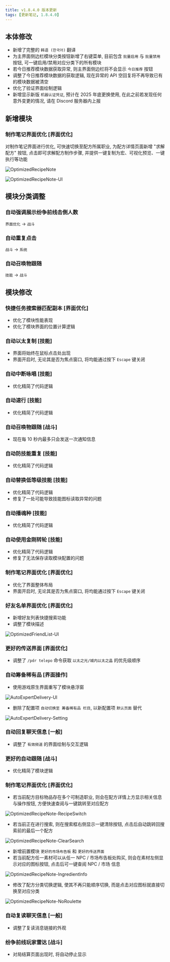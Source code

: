 ```yaml
---
title: v1.8.4.0 版本更新
tags: [更新笔记, 1.8.4.0]
---
```


## 本体修改

- 新增了完整的 `韩语 (한국어)` 翻译
- 为主界面侧边栏模块分类按钮新增了右键菜单, 目前包含 `批量启用` 与 `批量禁用` 按钮, 可一键启用/禁用对应分类下的所有模块
- 若今日推荐模块数据获取异常, 则主界面侧边栏将不会显示 `今日推荐` 按钮
- 调整了今日推荐模块数据的获取逻辑, 现在异常的 API 空回复将不再导致已有的模块数据被清空
- 优化了验证界面绘制逻辑
- 新增显示新版 `机器认证凭证`, 预计在 2025 年底更换使用, 在此之前若发现任何意外变更的情况, 请在 Discord 服务器内上报

## 新增模块

### 制作笔记界面优化 [界面优化]

对制作笔记界面进行优化, 可快速切换至配方所属职业, 为配方详情页面新增 "求解配方" 按钮, 点击即可求解配方制作步骤, 并提供一键复制为宏、可视化预览、一键执行等功能

![OptimizedRecipeNote](/assets/Changelog/1.8.3.0/OptimizedRecipeNote.png)

![OptimizedRecipeNote-UI](/assets/Changelog/1.8.3.0/OptimizedRecipeNote-UI.png)

## 模块分类调整

### 自动强调展示纷争前线击倒人数

`界面优化` → `战斗`

### 自动重复点击

`战斗` → `系统`

### 自动召唤物跟随

`技能` → `战斗`

## 模块修改

### 快捷任务搜索器匹配副本 [界面优化]

- 优化了模块性能表现
- 优化了模块界面的位置计算逻辑

### 自动以太复制 [技能]

- 界面将始终在鼠标点击处出现
- 界面开启时, 无论其是否为焦点窗口, 将均能通过按下 `Escape` 键关闭

### 自动中断咏唱 [技能]

- 优化精简了代码逻辑

### 自动速行 [技能]

- 优化精简了代码逻辑

### 自动召唤物跟随 [战斗]

- 现在每 10 秒内最多只会发送一次通知信息

### 自动防技能重复 [技能]

- 优化精简了代码逻辑

### 自动替换低等级技能 [技能]

- 优化精简了代码逻辑
- 修复了一处可能导致技能图标读取异常的问题

### 自动播魂种 [技能]

- 优化精简了代码逻辑

### 自动使用金刚转轮 [技能]

- 优化精简了代码逻辑
- 修复了无法保存读取模块配置的问题

### 制作笔记界面优化 [界面优化]

- 优化了界面整体布局
- 界面开启时, 无论其是否为焦点窗口, 将均能通过按下 `Escape` 键关闭

### 好友名单界面优化 [界面优化]

- 新增好友列表快捷搜索功能
- 调整了模块描述

![OptimizedFriendList-UI](/assets/Changelog/1.8.4.0/OptimizedFriendList-UI.png)

### 更好的传送界面 [界面优化]

- 调整了 `/pdr telepo` 命令获取 `以太之光/城内以太之晶` 的优先级顺序

### 自动筹备稀有品 [界面操作]

- 使用游戏原生界面重写了模块悬浮窗

![AutoExpertDelivery-UI](/assets/Changelog/1.8.4.0/AutoExpertDelivery-UI.png)

- 删除了配置项 `自动切换至 筹备稀有品 栏目`, 以新配置项 `默认页面` 替代

![AutoExpertDelivery-Setting](/assets/Changelog/1.8.4.0/AutoExpertDelivery-Setting.png)

### 自动回复聊天信息 [一般]

- 调整了 `有效频道` 的界面绘制与交互逻辑

### 更好的自动跟随 [战斗]

- 优化精简了模块逻辑

### 制作笔记界面优化 [界面优化]

- 若当前配方目标物品存在多个可制造职业, 则会在配方详情上方显示相关信息与操作按钮, 方便快速查阅与一键跳转至对应配方

![OptimizedRecipeNote-RecipeSwitch](/assets/Changelog/1.8.4.0/OptimizedRecipeNote-RecipeSwitch.png)

- 若当前正在进行搜索, 则在搜索框右侧显示一键清除按钮, 点击后自动跳转回搜索前的最后一个配方

![OptimizedRecipeNote-ClearSearch](/assets/Changelog/1.8.4.0/OptimizedRecipeNote-ClearSearch.png)

- 新增前置模块 `更好的市场布告板` 和 `更好的传送界面`
- 若当前配方任一素材可以从任一 NPC / 市场布告板处购买, 则会在素材左侧显示对应的图标按钮, 点击后可一键查阅 NPC / 市场 信息

![OptimizedRecipeNote-IngredientInfo](/assets/Changelog/1.8.4.0/OptimizedRecipeNote-IngredientInfo.png)

- 修改了配方分类切换逻辑, 使其不再只能顺序切换, 而是点击对应图标就直接切换至对应分类

![OptimizedRecipeNote-NoRoulette](/assets/Changelog/1.8.4.0/OptimizedRecipeNote-NoRoulette.gif)

### 自动复读聊天信息 [一般]

- 调整了复读消息链接的外观

### 纷争前线玩家雷达 [战斗]

- 对局结算页面出现时, 将自动停止显示